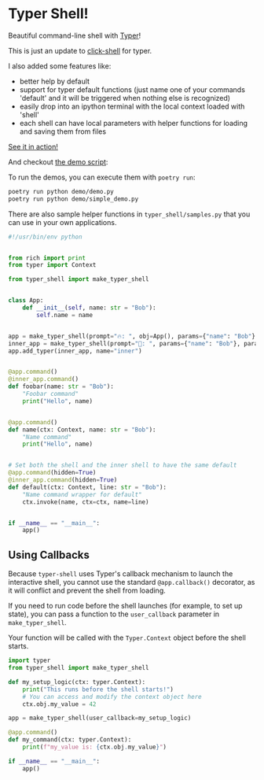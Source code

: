 # Typer Shell!

Beautiful command-line shell with [Typer](https://github.com/tiangolo/typer)!

This is just an update to [click-shell](https://github.com/clarkperkins/click-shell) for typer.

I also added some features like:
- better help by default
- support for typer default functions (just name one of your commands 'default' and it will be triggered when nothing else is recognized)
- easily drop into an ipython terminal with the local context loaded with 'shell'
- each shell can have local parameters with helper functions for loading and saving them from files

[See it in action!](https://asciinema.org/a/xdYelspxaxpiJ9AhiekNLZtRI)

And checkout [the demo script](./demo.py):

To run the demos, you can execute them with `poetry run`:

```bash
poetry run python demo/demo.py
poetry run python demo/simple_demo.py
```

There are also sample helper functions in `typer_shell/samples.py` that you can use in your own applications.


```python
#!/usr/bin/env python


from rich import print
from typer import Context

from typer_shell import make_typer_shell


class App:
    def __init__(self, name: str = "Bob"):
        self.name = name


app = make_typer_shell(prompt="🔥: ", obj=App(), params={"name": "Bob"}, params_path="params.yaml")
inner_app = make_typer_shell(prompt="🌲: ", params={"name": "Bob"}, params_path="innerparams.yaml")
app.add_typer(inner_app, name="inner")


@app.command()
@inner_app.command()
def foobar(name: str = "Bob"):
    "Foobar command"
    print("Hello", name)


@app.command()
def name(ctx: Context, name: str = "Bob"):
    "Name command"
    print("Hello", name)


# Set both the shell and the inner shell to have the same default
@app.command(hidden=True)
@inner_app.command(hidden=True)
def default(ctx: Context, line: str = "Bob"):
    "Name command wrapper for default"
    ctx.invoke(name, ctx=ctx, name=line)


if __name__ == "__main__":
    app()
```

## Using Callbacks

Because `typer-shell` uses Typer's callback mechanism to launch the interactive shell, you cannot use the standard `@app.callback()` decorator, as it will conflict and prevent the shell from loading.

If you need to run code before the shell launches (for example, to set up state), you can pass a function to the `user_callback` parameter in `make_typer_shell`.

Your function will be called with the `Typer.Context` object before the shell starts.

```python
import typer
from typer_shell import make_typer_shell

def my_setup_logic(ctx: typer.Context):
    print("This runs before the shell starts!")
    # You can access and modify the context object here
    ctx.obj.my_value = 42

app = make_typer_shell(user_callback=my_setup_logic)

@app.command()
def my_command(ctx: typer.Context):
    print(f"my_value is: {ctx.obj.my_value}")

if __name__ == "__main__":
    app()
```
